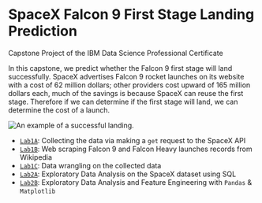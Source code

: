 # SpaceX Falcon 9 First Stage Landing Prediction
Capstone Project of the IBM Data Science Professional Certificate 

In this capstone, we predict whether the Falcon 9 first stage will land successfully. SpaceX advertises Falcon 9 rocket launches on its website with a cost of 62 million dollars; other providers cost upward of 165 million dollars each, much of the savings is because SpaceX can reuse the first stage. Therefore if we can determine if the first stage will land, we can determine the cost of a launch.

![](https://cf-courses-data.s3.us.cloud-object-storage.appdomain.cloud/IBMDeveloperSkillsNetwork-DS0701EN-SkillsNetwork/lab_v2/images/landing_1.gif "An example of a successful landing.")

* [`Lab1A`](W1A_Data_Collection_API_Lab.ipynb): Collecting the data via making a `get` request to the SpaceX API
* [`Lab1B`](W1A_Data_Collection_Webscraping.ipynb): Web scraping Falcon 9 and Falcon Heavy launches records from Wikipedia
* [`Lab1C`](W1B_Data_Wrangling.ipynb): Data wrangling on the collected data
* [`Lab2A`](W2A_Exploratory_Data_Analysis_with_SQL.ipynb): Exploratory Data Analysis on the SpaceX dataset using SQL 
* [`Lab2B`](W2B_Exploratory_Data_Analysis_with_Pandas.ipynb): Exploratory Data Analysis and Feature Engineering with `Pandas` & `Matplotlib`

